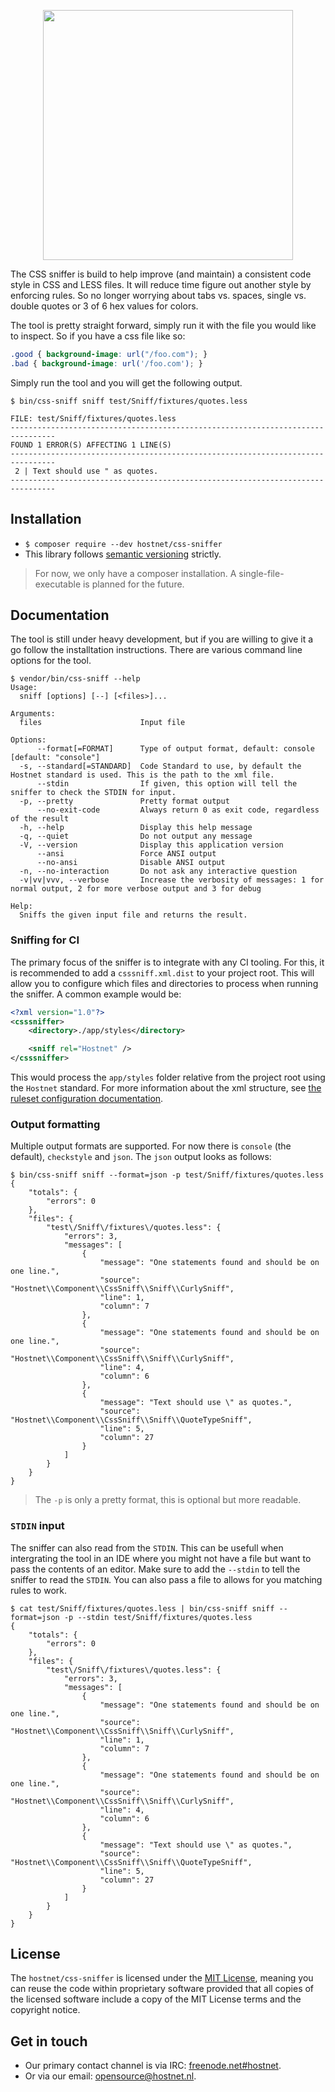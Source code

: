 <p align="center"><a href="http://www.hostnet.nl" target="_blank">
    <img width="400" src="https://www.hostnet.nl/images/hostnet.svg">
</a></p>

The CSS sniffer is build to help improve (and maintain) a consistent code style in CSS and LESS files. It will reduce time figure out another style by enforcing rules. So no longer worrying about tabs vs. spaces, single vs. double quotes or 3 of 6 hex values for colors.

The tool is pretty straight forward, simply run it with the file you would like to inspect. So if you have a css file like so:
```css
.good { background-image: url("/foo.com"); }
.bad { background-image: url('/foo.com'); }
```
Simply run the tool and you will get the following output.
```
$ bin/css-sniff sniff test/Sniff/fixtures/quotes.less

FILE: test/Sniff/fixtures/quotes.less
--------------------------------------------------------------------------------
FOUND 1 ERROR(S) AFFECTING 1 LINE(S)
--------------------------------------------------------------------------------
 2 | Text should use " as quotes.
--------------------------------------------------------------------------------
```

Installation
------------
 * `$ composer require --dev hostnet/css-sniffer`
 * This library follows [semantic versioning](http://semver.org/) strictly.
> For now, we only have a composer installation. A single-file-executable is planned for the future.

Documentation
-------------
The tool is still under heavy development, but if you are willing to give it a go follow the installtation instructions. There are various command line options for the tool.

```
$ vendor/bin/css-sniff --help
Usage:
  sniff [options] [--] [<files>]...

Arguments:
  files                      Input file

Options:
      --format[=FORMAT]      Type of output format, default: console [default: "console"]
  -s, --standard[=STANDARD]  Code Standard to use, by default the Hostnet standard is used. This is the path to the xml file.
      --stdin                If given, this option will tell the sniffer to check the STDIN for input.
  -p, --pretty               Pretty format output
      --no-exit-code         Always return 0 as exit code, regardless of the result
  -h, --help                 Display this help message
  -q, --quiet                Do not output any message
  -V, --version              Display this application version
      --ansi                 Force ANSI output
      --no-ansi              Disable ANSI output
  -n, --no-interaction       Do not ask any interactive question
  -v|vv|vvv, --verbose       Increase the verbosity of messages: 1 for normal output, 2 for more verbose output and 3 for debug

Help:
  Sniffs the given input file and returns the result.
```

### Sniffing for CI
The primary focus of the sniffer is to integrate with any CI tooling. For this, it is recommended to add a `csssniff.xml.dist` to your project root. This will allow you to configure which files and directories to process when running the sniffer. A common example would be:
```xml
<?xml version="1.0"?>
<csssniffer>
    <directory>./app/styles</directory>

    <sniff rel="Hostnet" />
</csssniffer>

```
This would process the `app/styles` folder relative from the project root using the `Hostnet` standard. For more information about the xml structure, see [the ruleset configuration documentation](RULESETS.md).

### Output formatting
Multiple output formats are supported. For now there is `console` (the default), `checkstyle` and `json`. The `json` output looks as follows:
```
$ bin/css-sniff sniff --format=json -p test/Sniff/fixtures/quotes.less
{
    "totals": {
        "errors": 0
    },
    "files": {
        "test\/Sniff\/fixtures\/quotes.less": {
            "errors": 3,
            "messages": [
                {
                    "message": "One statements found and should be on one line.",
                    "source": "Hostnet\\Component\\CssSniff\\Sniff\\CurlySniff",
                    "line": 1,
                    "column": 7
                },
                {
                    "message": "One statements found and should be on one line.",
                    "source": "Hostnet\\Component\\CssSniff\\Sniff\\CurlySniff",
                    "line": 4,
                    "column": 6
                },
                {
                    "message": "Text should use \" as quotes.",
                    "source": "Hostnet\\Component\\CssSniff\\Sniff\\QuoteTypeSniff",
                    "line": 5,
                    "column": 27
                }
            ]
        }
    }
}

```
> The `-p` is only a pretty format, this is optional but more readable.

### `STDIN` input
The sniffer can also read from the `STDIN`. This can be usefull when intergrating the tool in an IDE where you might not have a file but want to pass the contents of an editor. Make sure to add the `--stdin` to tell the sniffer to read the `STDIN`. You can also pass a file to allows for you matching rules to work.
```
$ cat test/Sniff/fixtures/quotes.less | bin/css-sniff sniff --format=json -p --stdin test/Sniff/fixtures/quotes.less
{
    "totals": {
        "errors": 0
    },
    "files": {
        "test\/Sniff\/fixtures\/quotes.less": {
            "errors": 3,
            "messages": [
                {
                    "message": "One statements found and should be on one line.",
                    "source": "Hostnet\\Component\\CssSniff\\Sniff\\CurlySniff",
                    "line": 1,
                    "column": 7
                },
                {
                    "message": "One statements found and should be on one line.",
                    "source": "Hostnet\\Component\\CssSniff\\Sniff\\CurlySniff",
                    "line": 4,
                    "column": 6
                },
                {
                    "message": "Text should use \" as quotes.",
                    "source": "Hostnet\\Component\\CssSniff\\Sniff\\QuoteTypeSniff",
                    "line": 5,
                    "column": 27
                }
            ]
        }
    }
}
```

License
-------------
The `hostnet/css-sniffer` is licensed under the [MIT License](https://github.com/hostnet/css-sniffer/blob/master/LICENSE), meaning you can reuse the code within proprietary software provided that all copies of the licensed software include a copy of the MIT License terms and the copyright notice.

Get in touch
------------
 * Our primary contact channel is via IRC: [freenode.net#hostnet](http://webchat.freenode.net/?channels=%23hostnet).
 * Or via our email: opensource@hostnet.nl.
